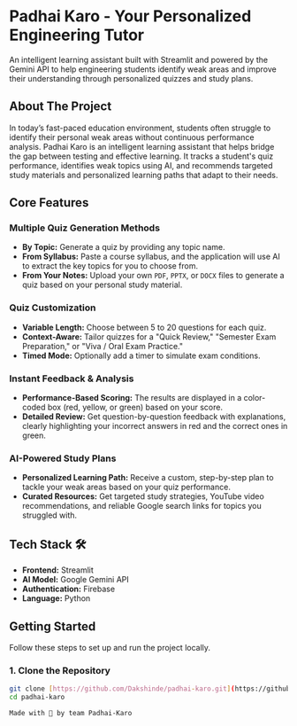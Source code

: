# Padhai Karo - Your Personalized Engineering Tutor 

An intelligent learning assistant built with Streamlit and powered by the Gemini API to help engineering students identify weak areas and improve their understanding through personalized quizzes and study plans.


## About The Project

In today’s fast-paced education environment, students often struggle to identify their personal weak areas without continuous performance analysis. Padhai Karo is an intelligent learning assistant that helps bridge the gap between testing and effective learning. It tracks a student's quiz performance, identifies weak topics using AI, and recommends targeted study materials and personalized learning paths that adapt to their needs.

## Core Features

### Multiple Quiz Generation Methods
* **By Topic:** Generate a quiz by providing any topic name.
* **From Syllabus:** Paste a course syllabus, and the application will use AI to extract the key topics for you to choose from.
* **From Your Notes:** Upload your own `PDF`, `PPTX`, or `DOCX` files to generate a quiz based on your personal study material.

### Quiz Customization
* **Variable Length:** Choose between 5 to 20 questions for each quiz.
* **Context-Aware:** Tailor quizzes for a "Quick Review," "Semester Exam Preparation," or "Viva / Oral Exam Practice."
* **Timed Mode:** Optionally add a timer to simulate exam conditions.

### Instant Feedback & Analysis
* **Performance-Based Scoring:** The results are displayed in a color-coded box (red, yellow, or green) based on your score.
* **Detailed Review:** Get question-by-question feedback with explanations, clearly highlighting your incorrect answers in red and the correct ones in green.

### AI-Powered Study Plans
* **Personalized Learning Path:** Receive a custom, step-by-step plan to tackle your weak areas based on your quiz performance.
* **Curated Resources:** Get targeted study strategies, YouTube video recommendations, and reliable Google search links for topics you struggled with.

## Tech Stack 🛠️

* **Frontend:** Streamlit
* **AI Model:** Google Gemini API
* **Authentication:** Firebase
* **Language:** Python

## Getting Started

Follow these steps to set up and run the project locally.

### 1. Clone the Repository
```bash
git clone [https://github.com/Dakshinde/padhai-karo.git](https://github.com/Dakshinde/padhai-karo.git)
cd padhai-karo

Made with 🙌 by team Padhai-Karo


